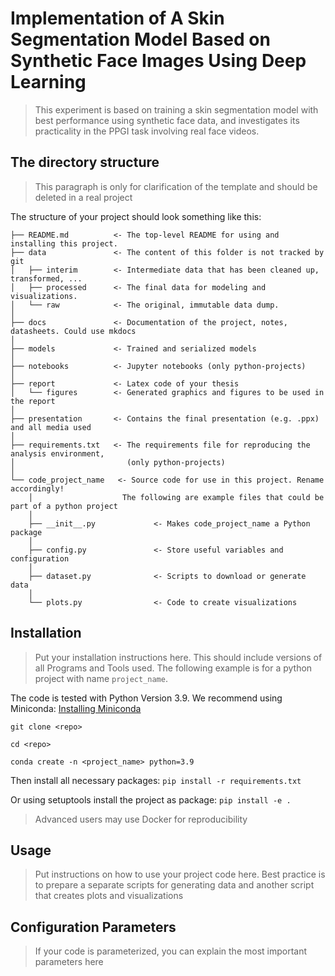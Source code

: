 # Implementation of A Skin Segmentation Model Based on Synthetic Face Images Using Deep Learning

> This experiment is based on training a skin segmentation model with best performance using synthetic face data, and investigates its practicality in the PPGI task involving real face videos.

## The directory structure
> This paragraph is only for clarification of the template and should be deleted in a real project

The structure of your project should look something like this:

```
├── README.md          <- The top-level README for using and installing this project.
├── data               <- The content of this folder is not tracked by git
│   ├── interim        <- Intermediate data that has been cleaned up, transformed, ...
│   ├── processed      <- The final data for modeling and visualizations.
│   └── raw            <- The original, immutable data dump.
│
├── docs               <- Documentation of the project, notes, datasheets. Could use mkdocs
│
├── models             <- Trained and serialized models
│
├── notebooks          <- Jupyter notebooks (only python-projects)
│
├── report             <- Latex code of your thesis
│   └── figures        <- Generated graphics and figures to be used in the report
│
├── presentation       <- Contains the final presentation (e.g. .ppx) and all media used
│
├── requirements.txt   <- The requirements file for reproducing the analysis environment,
│                         (only python-projects)
│
└── code_project_name   <- Source code for use in this project. Rename accordingly!
    │                    The following are example files that could be part of a python project
    │
    ├── __init__.py             <- Makes code_project_name a Python package
    │
    ├── config.py               <- Store useful variables and configuration
    │
    ├── dataset.py              <- Scripts to download or generate data
    │
    └── plots.py                <- Code to create visualizations   
```

## Installation

> Put your installation instructions here. This should include versions of all Programs and Tools used. The following example is for a python project with name `project_name`.

The code is tested with Python Version 3.9. We recommend using Miniconda: [Installing Miniconda](https://docs.anaconda.com/miniconda/miniconda-install/)

```
git clone <repo>

cd <repo>

conda create -n <project_name> python=3.9
```

Then install all necessary packages:
`pip install -r requirements.txt`

Or using setuptools install the project as package:
`pip install -e .`

> Advanced users may use Docker for reproducibility

## Usage

> Put instructions on how to use your project code here. Best practice is to prepare a separate scripts for generating data and another script that creates plots and visualizations

## Configuration Parameters
> If your code is parameterized, you can explain the most important parameters here
